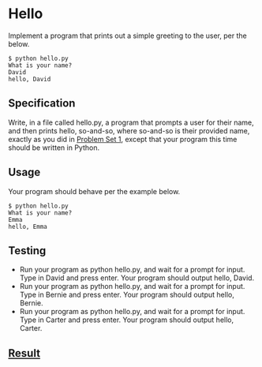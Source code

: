 # Hello

Implement a program that prints out a simple greeting to the user, per the below.
```
$ python hello.py
What is your name?
David
hello, David
```


## Specification

Write, in a file called hello.py, a program that prompts a user for their name, and then prints hello, so-and-so, where so-and-so is their provided name, exactly as you did in [Problem Set 1](https://cs50.harvard.edu/x/2023/psets/1/), except that your program this time should be written in Python.


## Usage

Your program should behave per the example below.
```
$ python hello.py
What is your name?
Emma
hello, Emma
```


## Testing

- Run your program as python hello.py, and wait for a prompt for input. Type in David and press enter. Your program should output hello, David.
- Run your program as python hello.py, and wait for a prompt for input. Type in Bernie and press enter. Your program should output hello, Bernie.
- Run your program as python hello.py, and wait for a prompt for input. Type in Carter and press enter. Your program should output hello, Carter.


## [Result](https://submit.cs50.io/check50/6bacd9e4645f439006666a0de79e7c964628c8aa)